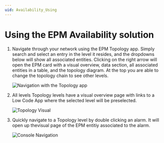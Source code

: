 ```yaml
---
uid: Availability_Using
---
```


# Using the EPM Availability solution

1. Navigate through your network using the EPM Topology app. Simply search and select an entry in the level it resides, and the dropdowns below will show all associated entities. Clicking on the right arrow will open the EPM card with a visual overview, data section, all associated entities in a table, and the topology diagram. At the top you are able to change the topology chain to see other levels.

    ![Navigation with the Topology app](~/user-guide/images/EPM_Availability_Topology_Navigation.gif)

1. All levels Topology levels have a visual overview page with links to a Low Code App where the selected level will be preselected.

    ![Topology Visual](~/user-guide/images/EPM_Availability_Topology_Visual.gif)

1. Quickly navigate to a Topology level by double clicking an alarm. It will open up thevisual page of the EPM entitiy associated to the alarm.

    ![Console Navigation](~/user-guide/images/EPM_Availability_Alarm_Console_Navigation.gif)